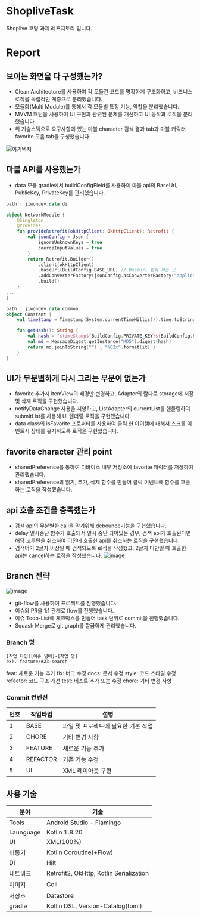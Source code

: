 # ShopliveTask
Shoplive 코딩 과제 레포지토리 입니다.
# Report
## 보이는 화면을 다 구성했는가?
- Clean Architecture를 사용하여 각 모듈간 코드를 명확하게 구조화하고, 비즈니스 로직을 독립적인 계층으로 분리했습니다.
- 모듈화(Multi Module)를 통해서 각 모듈별 특정 기능, 역할을 분리했습니다.
- MVVM 패턴을 사용하여 UI 구현과 관련된 문제를 개선하고 UI 동작과 로직을 분리했습니다.
- 위 기술스택으로 요구사항에 있는 마블 character 검색 결과 tab과 마블 캐릭터 favorite 모음 tab을 구성했습니다.

![아키텍처](https://github.com/jiwon2724/ShopliveTask/assets/70135188/cf192105-363b-4b89-bd9c-2b200cf1d9e6)


## 마블 API를 사용했는가
- data 모듈 gradle에서 buildConfigField를 사용하여 마블 api의 BaseUrl, PublicKey, PrivateKey를 관리했습니다.
```kotlin
path : jiwondev.data.di

object NetworkModule {
    @Singleton
    @Provides
    fun provideRetrofit(okHttpClient: OkHttpClient): Retrofit {
        val jsonConfig = Json {
            ignoreUnknownKeys = true
            coerceInputValues = true
        }
        return Retrofit.Builder()
            .client(okHttpClient)
            .baseUrl(BuildConfig.BASE_URL) // BaseUrl 입력 하는 곳
            .addConverterFactory(jsonConfig.asConverterFactory("application/json".toMediaType()))
            .build()
    }
...
}
```

```kotlin
path : jiwondev.data.common
object Constant {
    val timeStamp = Timestamp(System.currentTimeMillis()).time.toString()

    fun getHash(): String {
        val hash = "$timeStamp${BuildConfig.PRIVATE_KEY}${BuildConfig.PUBLIC_KEY}".toByteArray() // PRIVATE_KEY, PUBLIC_KEY 입력 하는 곳
        val md = MessageDigest.getInstance("MD5").digest(hash)
        return md.joinToString("") { "%02x".format(it) }
    }
}
```
## UI가 무분별하게 다시 그리는 부분이 없는가
- favorite 추가시 itemView의 배경만 변경하고, Adapter의 람다로 storage에 저장 및 삭제 로직을 구현했습니다.
- notifyDataChange 사용을 지양하고, ListAdapter의 currentList를 핸들링하여 submitList를 사용해 UI 렌더링 로직을 구현했습니다.
- data class의 isFavorite 프로퍼티를 사용하여 클릭 한 아이템에 대해서 스크롤 이벤트시 상태를 유지하도록 로직을 구현했습니다.

## favorite character 관리 point
- sharedPreference를 통하여 디바이스 내부 저장소에 favorite 캐릭터를 저장하여 관리했습니다.
- sharedPreference의 읽기, 추가, 삭제 함수를 만들어 클릭 이벤트에 함수를 호출하는 로직을 작성했습니다.

## api 호출 조건을 충족했는가
- 검색 api의 무분별한 call을 막기위해 debounce기능을 구현했습니다.
- delay 일시중단 함수가 호출돼서 일시 중단 되어있는 경우, 검색 api가 호출된다면 해당 코루틴을 취소하여 이전에 호출한 api를 취소하는 로직을 구현했습니다.
- 검색어가 2글자 이상일 때 검색되도록 로직을 작성했고, 2글자 미만일 때 호출한 api는 cancel하는 로직을 작성했습니다.
![image](https://github.com/jiwon2724/ShopliveTask/assets/70135188/87228163-a5ae-4412-b5d2-eebb6e10432f)

## Branch 전략
![image](https://github.com/jiwon2724/ShopliveTask/assets/70135188/ee70c78f-42f1-49df-8b3b-2778ad7bf299)
- git-flow를 사용하여 프로젝트를 진행했습니다.
- 이슈와 PR을 1:1 관계로 flow를 진행했습니다.
- 이슈 Todo-List에 체크박스를 만들어 task 단위로 commit을 진행했습니다.
- Squash Merge로 git graph를 깔끔하게 관리했습니다.
### Branch 명
```
[작업 타입][이슈 넘버]-[작업 명]
ex). feature/#23-search
```

feat: 새로운 기능 추가
fix: 버그 수정
docs: 문서 수정
style: 코드 스타일 수정
refactor: 코드 구조 개선
test: 테스트 추가 또는 수정
chore: 기타 변경 사항
### Commit 컨벤션
|번호|작업타입|설명|
|-----|----------|---------------|
|1|BASE|파일 및 프로젝트에 필요한 기본 작업|
|2|CHORE|기타 변경 사항|
|3|FEATURE|새로운 기능 추가|
|4|REFACTOR|기존 기능 수정|
|5|UI| XML 레이아웃 구현|

## 사용 기술
|분야|기술|
|-----|----------|
|Tools|Android Studio - Flamingo|
|Launguage|Kotlin 1.8.20|
|UI|XML(100%)|
|비동기|Kotlin Coroutine(+Flow)|
|DI|Hilt|
|네트워크|Retrofit2, OkHttp, Kotlin Serialization|
|이미지|Coil|
|저장소|Datastore|
|gradle|Kotlin DSL, Version-Catalog(toml)|

